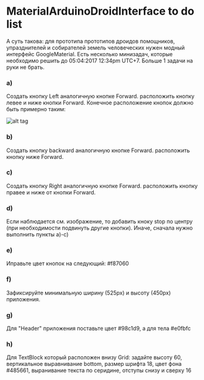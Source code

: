 # MaterialArduinoDroidInterface  to do list

А суть такова: для прототипа прототипов дроидов помощников, упразднителей и собирателей земель человеческих нужен модный интерфейс GoogleMaterial. Есть несколько минизадач, которые необходимо решить до 05:04:2017  12:34pm UTC+7. Больше 1 задачи на руки не брать.
### a) 
Создать кнопку Left аналогичную кнопке Forward. расположить кнопку левее и ниже кнопки Forward. Конечное расположение кнопок должно быть примерно таким:

![alt tag](https://github.com/MarkDvoryanchikov/MaterialArduinoDroidInterface/blob/master/btns.png)
### b) 
Создать кнопку backward аналогичную кнопке Forward. расположить кнопку ниже Forward.
### c) 
Создать кнопку Right аналогичную кнопке Forward. расположить кнопку правее и ниже от кнопки Forward.
### d) 
Если наблюдается см. изображение, то добавить кноку stop по центру (при необходимости подвинуть другие кнопки). Иначе, сначала нужно выполнить пункты a)-c)
### e) 
Иправьте цвет кнопок на следующий: #f87060
### f) 
Зафиксируйте минимальную ширину (525px) и высоту (450px) приложения.
### g) 
Для "Header" приложения поставьте цвет #98c1d9, а для тела #e0fbfc
### h) 
Для TextBlock который расположен внизу Grid: задайте высоту 60, вертикальное выравнивание bottom, размер шрифта 18, цвет фона #485661, выранивание текста по серидине, отступы снизу и сверху 16
